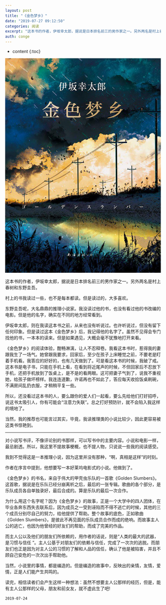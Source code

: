 ```yaml
---
layout: post
title: "《金色梦乡》"
date: "2019-07-27 09:12:50"
categories: 阅读
excerpt: "这本书的作者，伊坂幸太郎，据说是日本排名前三的男作家之一。另外两名是村上春树和东野圭吾。 村上的书我读过一些，也不是每本都读。但是读过的，大多喜..."
auth: conge
---
```

* content
{:toc}

![](/assets/images/阅读/118382-67fdb59a5ce27093.png)

这本书的作者，伊坂幸太郎，据说是日本排名前三的男作家之一。另外两名是村上春树和东野圭吾。

村上的书我读过一些，也不是每本都读。但是读过的，大多喜欢。

东野圭吾呢，大名鼎鼎的推理小说家。我没读过他的书，也没有看过他的书改编的电影。但是他的名字，确实在不同的地方经常看到。

伊坂幸太郎，则在我读这本书之前，从来也没有听说过。也许听说过，但没有留下任何印象。但是读过这本《金色梦乡》后，我记得他的名字了。虽然不见得会专门找他的书，一本本的读来。但是如果遇见，大概会毫不犹豫地打开来看。

《金色梦乡》的阅读体验，酣畅淋漓，让人不忍释卷。我看这本书时，惹得我的妻跟我生了一场气。她曾跟我要求，回家后，至少在孩子上床睡觉之前，不要老是盯着手机看。我答应的好好的，也有几天做到了。可是看这本书的时候，我破了戒。这本书是电子书，只能在手机上看，在看到将近尾声的时候，不但回家后不忍放下手机，还把手机放到了饭桌上，是不是的看两眼。这可把妻子气到了，说我不重视她，给孩子做坏榜样。我连连道歉，许诺再也不如此了，答应每天收拾饭桌刷碗，不满房间乱扔衣服，才稍稍平复一些。

所以，还没看过这本书的人，要么跟你的爱人们一起看，要么先给他们打好招呼，说这书太吸引人，你有可能会“注意力失联”。总之打好预防针，就不会陷入我这样的境地了。

当然，我的推荐也可能言过其实，毕竟，我读推理类的小说比较少，因此更容易被这类书惊艳到。

----

对小说写书评，不像评论别的书那样，可以写书中的主要内容。小说和电影一样，最忌剧透。所以，我这里不提故事梗概，也不提人物，只说说一些我的阅读感受。

我到不觉得这是一本推理小说，因为这里并没有那种，“啊，真相是这样”的时刻。

作者在序言中提到，他想要写一本好莱坞电影式的小说。他做到了。

《金色梦乡》的书名，来自于伟大的甲壳虫乐队的一首歌《Golden Slumbers》。这首歌，据说是在乐队已经分崩离析之后，最后的一张专辑。歌曲的各个部分，是乐队成员各自单独录好，最后合成的。算是乐队的最后一次合作。

为什么用这个名字呢？因为《金色梦乡》的故事，正是一个大学中的四人团体，在毕业各奔东西失去联系后，因为成员之一受到诬陷而不得不逃亡的时候，其他的三个成员分别尽自己的努力，给他提供了帮助。整个故事的底色，正如歌曲《Golden Slumbers》，是彼此不再见面的乐队成员合作而成的绝响。而故事主人公的逃亡，也因为他曾经的好友们的帮助，而成了完美的作品。

而主人公以及他们的朋友们所依赖的，用作者的话说，则是“人类的最大的武器，是习惯与信任 ”。主人公基于对朋友们的依赖与信任，完成了一次次的逃脱。而朋友们也正是因为对主人公的习惯的了解和人品的信任，确认了他是被陷害，并且不顾自己安危的一次次出手帮助他。

当然，小说里的事情，都是编造的。但是编造的故事中，反映出的亲情，友情，爱情，正是人们能产生共鸣的。

读完，相信读者们会产生这样一种想法：虽然不想要主人公那样的经历，但是，能有主人公那样的父母，朋友和前女友，就不虚此生了吧!

```
2019-07-24
```
